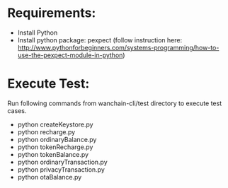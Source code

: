 # Requirements:

- Install Python
- Install python package: pexpect (follow instruction here: http://www.pythonforbeginners.com/systems-programming/how-to-use-the-pexpect-module-in-python)



# Execute Test:

Run following commands from wanchain-cli/test directory to execute test cases.
- python createKeystore.py
- python recharge.py
- python ordinaryBalance.py
- python tokenRecharge.py
- python tokenBalance.py
- python ordinaryTransaction.py
- python privacyTransaction.py
- python otaBalance.py